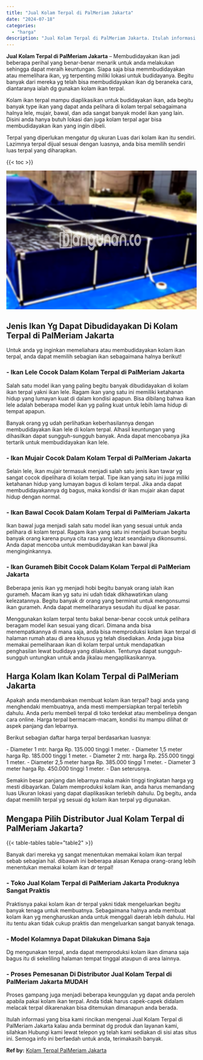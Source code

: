 ```yaml
---
title: "Jual Kolam Terpal di PalMeriam Jakarta"
date: "2024-07-18"
categories: 
  - "harga"
description: "Jual Kolam Terpal di PalMeriam Jakarta. Itulah informasi yang bisa kami rincikan mengenai Jual Kolam Terpal di PalMeriam Jakarta kalau anda berminat dg produ..."
---
```


**Jual Kolam Terpal di PalMeriam Jakarta** – Membudidayakan ikan jadi beberapa perihal yang benar-benar menarik untuk anda melakukan sehingga dapat meraih keuntungan. Siapa saja bisa memmbudidayakan atau memelihara ikan, yg terpenting miliki lokasi untuk budidayanya. Begitu banyak dari mereka yg telah bisa membudidayakan ikan dg beraneka cara, diantaranya ialah dg gunakan kolam ikan terpal.

Kolam ikan terpal mampu diaplikasikan untuk budidayakan ikan, ada begitu banyak type ikan yang dapat anda pelihara di kolam terpal sebagaimana halnya lele, mujair, bawal, dan ada sangat banyak model ikan yang lain. Disini anda hanya butuh lokasi dan juga kolam terpal agar bisa membudidayakan ikan yang ingin dibeli.

Terpal yang diperlukan mengatur dg ukuran Luas dari kolam ikan itu sendiri. Lazimnya terpal dijual sesuai dengan luasnya, anda bisa memilih sendiri luas terpal yang diharapkan.

{{< toc >}}

![Jual Kolam Terpal di PalMeriam Jakarta](/images/jual-kolam-terpal-48.png)

## Jenis Ikan Yg Dapat Dibudidayakan Di Kolam Terpal di PalMeriam Jakarta

Untuk anda yg inginkan memeliahara atau membudidayakan kolam ikan terpal, anda dapat memilih sebagian ikan sebagaimana halnya berikut!

### \- Ikan Lele Cocok Dalam Kolam Terpal di PalMeriam Jakarta

Salah satu model ikan yang paling begitu banyak dibudidayakan di kolam ikan terpal yakni ikan lele. Ragam ikan yang satu ini memiliki ketahanan hidup yang lumayan kuat di dalam kondisi apapun. Bisa dibilang bahwa ikan lele adalah beberapa model ikan yg paling kuat untuk lebih lama hidup di tempat apapun.

Banyak orang yg udah perlihatkan keberhasilannya dengan membudidayakan ikan lele di kolam terpal. Alhasil keuntungan yang dihasilkan dapat sungguh-sungguh banyak. Anda dapat mencobanya jika tertarik untuk membudidayakan ikan lele.

### \- Ikan Mujair Cocok Dalam Kolam Terpal di PalMeriam Jakarta

Selain lele, ikan mujair termasuk menjadi salah satu jenis ikan tawar yg sangat cocok dipelihara di kolam terpal. Tipe ikan yang satu ini juga miliki ketahanan hidup yang lumayan bagus di kolam terpal. Jika anda dapat membudidayakannya dg bagus, maka kondisi dr ikan mujair akan dapat hidup dengan normal.

### \- Ikan Bawal Cocok Dalam Kolam Terpal di PalMeriam Jakarta

Ikan bawal juga menjadi salah satu model ikan yang sesuai untuk anda pelihara di kolam terpal. Ragam ikan yang satu ini menjadi buruan begitu banyak orang karena punya cita rasa yang lezat seandainya dikonsumsi. Anda dapat mencoba untuk membudidayakan kan bawal jika menginginkannya.

### \- Ikan Gurameh Bibit Cocok Dalam Kolam Terpal di PalMeriam Jakarta

Beberapa jenis ikan yg menjadi hobi begitu banyak orang ialah ikan gurameh. Macam ikan yg satu ini udah tidak dikhawatirkan ulang kelezatannya. Begitu banyak dr orang yang berminat untuk mengonsumsi ikan gurameh. Anda dapat memeliharanya sesudah itu dijual ke pasar.

Menggunakan kolam terpal tentu bakal benar-benar cocok untuk pelihara beragam model ikan sesuai yang dicari. Dimana anda bisa menempatkannya di mana saja, anda bisa memproduksi kolam ikan terpal di halaman rumah atau di area khusus yg telah disediakan. Anda juga bisa memakai pemeliharaan ikan di kolam terpal untuk mendapatkan penghasilan lewat budidaya yang dilakukan. Tentunya dapat sungguh-sungguh untungkan untuk anda jikalau mengaplikasikannya.

## Harga Kolam Ikan Kolam Terpal di PalMeriam Jakarta

Apakah anda mendambakan membuat kolam ikan terpal? bagi anda yang menghendaki membuatnya, anda mesti mempersiapkan terpal terlebih dahulu. Anda perlu membeli terpal di toko terdekat atau membelinya dengan cara online. Harga terpal bermacam-macam, kondisi itu mampu dilihat dr aspek panjang dan lebarnya.

Berikut sebagian daftar harga terpal berdasarkan luasnya:

\- Diameter 1 mtr. harga Rp. 135.000 tinggi 1 meter. - Diameter 1,5 meter harga Rp. 185.000 tinggi 1 meter. - Diameter 2 mtr. harga Rp. 255.000 tinggi 1 meter. - Diameter 2,5 meter harga Rp. 385.000 tinggi 1 meter. - Diameter 3 meter harga Rp. 450.000 tinggi 1 meter. - Dan seterusnya.

Semakin besar panjang dan lebarnya maka makin tinggi tingkatan harga yg mesti dibayarkan. Dalam memproduksi kolam ikan, anda harus memandang luas Ukuran lokasi yang dapat diaplikasikan terlebih dahulu. Dg begitu, anda dapat memilih terpal yg sesuai dg kolam ikan terpal yg digunakan.

## Mengapa Pilih Distributor Jual Kolam Terpal di PalMeriam Jakarta?

{{< table-tables table="table2" >}}

Banyak dari mereka yg sangat menentukan memakai kolam ikan terpal sebab sebagian hal. dibawah ini beberapa alasan Kenapa orang-orang lebih menentukan memakai kolam ikan dr terpal!

### \- Toko Jual Kolam Terpal di PalMeriam Jakarta Produknya Sangat Praktis

Praktisnya pakai kolam ikan dr terpal yakni tidak mengeluarkan begitu banyak tenaga untuk membuatnya. Sebagaimana halnya anda membuat kolam ikan yg mengharuskan anda untuk menggali daerah lebih dahulu. Hal itu tentu akan tidak cukup praktis dan mengeluarkan sangat banyak tenaga.

### \- Model Kolamnya Dapat Dilakukan Dimana Saja

Dg mengunakan terpal, anda dapat memproduksi kolam ikan dimana saja bagus itu di sekeliling halaman tempat tinggal ataupun di area lainnya.

### \- Proses Pemesanan Di Distributor Jual Kolam Terpal di PalMeriam Jakarta MUDAH

Proses gampang juga menjadi beberapa keunggulan yg dapat anda peroleh apabila pakai kolam ikan terpal. Anda tidak harus capek-capek didalam melacak terpal dikarenakan bisa ditemukan dimanapun anda berada.

Itulah informasi yang bisa kami rincikan mengenai Jual Kolam Terpal di PalMeriam Jakarta kalau anda berminat dg produk dan layanan kami, silahkan Hubungi kami lewat telepon yg telah kami sediakan di sisi atas situs ini. Semoga info ini berfaedah untuk anda, terimakasih banyak.

**Ref by:** [Kolam Terpal PalMeriam Jakarta](https://id.wikipedia.org/wiki/Kolam)
